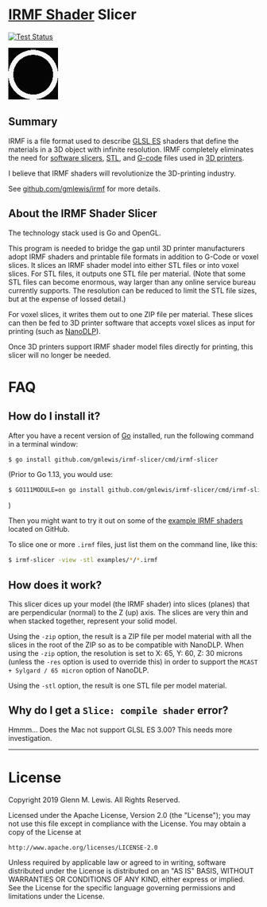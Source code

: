 # [IRMF Shader](https://github.com/gmlewis/irmf) Slicer

[![Test Status](https://github.com/gmlewis/irmf-slicer/workflows/Go/badge.svg)](https://github.com/gmlewis/irmf-slicer/actions?query=workflow%3AGo)

![IRMF slicer demo](irmf-slicer-demo.gif)

## Summary

IRMF is a file format used to describe [GLSL
ES](https://en.wikipedia.org/wiki/OpenGL_ES) shaders that define the
materials in a 3D object with infinite resolution. IRMF completely
eliminates the need for [software
slicers](https://en.wikipedia.org/wiki/Slicer_(3D_printing)),
[STL](https://en.wikipedia.org/wiki/STL_(file_format)), and
[G-code](https://en.wikipedia.org/wiki/G-code) files used in
[3D printers](https://en.wikipedia.org/wiki/3D_printing).

I believe that IRMF shaders will revolutionize the 3D-printing industry.

See [github.com/gmlewis/irmf](https://github.com/gmlewis/irmf) for more
details.

## About the IRMF Shader Slicer

The technology stack used is Go and OpenGL.

This program is needed to bridge the gap until 3D printer manufacturers
adopt IRMF shaders and printable file formats in addition to G-Code
or voxel slices. It slices an IRMF shader model into either STL files
or into voxel slices. For STL files, it outputs one STL file per material.
(Note that some STL files can become enormous, way larger than any online
service bureau currently supports. The resolution can be reduced to limit
the STL file sizes, but at the expense of lossed detail.)

For voxel slices, it writes them out to one ZIP file per material.
These slices can then be fed to 3D printer software that accepts
voxel slices as input for printing (such as [NanoDLP](https://www.nanodlp.com/)).

Once 3D printers support IRMF shader model files directly for printing,
this slicer will no longer be needed.

# FAQ

## How do I install it?

After you have a recent version of [Go](https://golang.org/) installed,
run the following command in a terminal window:

```sh
$ go install github.com/gmlewis/irmf-slicer/cmd/irmf-slicer
```

(Prior to Go 1.13, you would use:

```sh
$ GO111MODULE=on go install github.com/gmlewis/irmf-slicer/cmd/irmf-slicer
```
)

Then you might want to try it out on some of the [example IRMF
shaders](https://github.com/gmlewis/irmf#examples) located on GitHub.

To slice one or more `.irmf` files, just list them on the command line,
like this:

```sh
$ irmf-slicer -view -stl examples/*/*.irmf
```

## How does it work?

This slicer dices up your model (the IRMF shader) into slices (planes)
that are perpendicular (normal) to the Z (up) axis. The slices are very
thin and when stacked together, represent your solid model.

Using the `-zip` option, the result is a ZIP file per model material
with all the slices in the root of the ZIP so as to be compatible
with NanoDLP. When using the `-zip` option, the resolution is set
to X: 65, Y: 60, Z: 30 microns (unless the `-res` option is used to
override this) in order to support the `MCAST + Sylgard / 65 micron`
option of NanoDLP.

Using the `-stl` option, the result is one STL file per model material.

## Why do I get a `Slice: compile shader` error?

Hmmm... Does the Mac not support GLSL ES 3.00?
This needs more investigation.

----------------------------------------------------------------------

# License

Copyright 2019 Glenn M. Lewis. All Rights Reserved.

Licensed under the Apache License, Version 2.0 (the "License");
you may not use this file except in compliance with the License.
You may obtain a copy of the License at

    http://www.apache.org/licenses/LICENSE-2.0

Unless required by applicable law or agreed to in writing, software
distributed under the License is distributed on an "AS IS" BASIS,
WITHOUT WARRANTIES OR CONDITIONS OF ANY KIND, either express or implied.
See the License for the specific language governing permissions and
limitations under the License.
